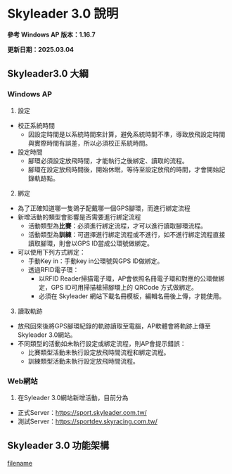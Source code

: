 # Skyleader 3.0 說明

**參考 Windows AP 版本：1.16.7**

**更新日期：2025.03.04**

## Skyleader3.0 大綱

### Windows AP

1.  設定
- 校正系統時間
    - 因設定時間是以系統時間來計算，避免系統時間不準，導致放飛設定時間與實際時間有誤差，所以必須校正系統時間。
- 設定時間
    - 腳環必須設定放飛時間，才能執行之後綁定、讀取的流程。
    - 腳環在設定放飛時間後，開始休眠，等待至設定放飛的時間，才會開始記錄軌跡點。

2.  綁定

- 為了正確知道哪一隻鴿子配戴哪一個GPS腳環，而進行綁定流程
- 新增活動的類型會影響是否需要進行綁定流程
    - 活動類型為**比賽**：必須進行綁定流程，才可以進行讀取腳環流程。
    - 活動類型為**訓練**：可選擇進行綁定流程或不進行，如不進行綁定流程直接讀取腳環，則會以GPS ID當成公環號做綁定。
- 可以使用下列方式綁定：
    - 手動Key in：手動key in公環號與GPS ID做綁定。
    - 透過RFID電子環：
        - 以RFID Reader掃描電子環，AP會依照名冊電子環和對應的公環做綁定，GPS ID可用掃描槍掃腳環上的 QRCode 方式做綁定。
        - 必須在 Skyleader 網站下載名冊模板，編輯名冊後上傳，才能使用。

3.  讀取軌跡

- 放飛回來後將GPS腳環紀錄的軌跡讀取至電腦，AP軟體會將軌跡上傳至Skyleader 3.0網站。
- 不同類型的活動如未執行設定或綁定流程，則AP會提示錯誤：
    - 比賽類型活動未執行設定放飛時間流程和綁定流程。
    - 訓練類型活動未執行設定放飛時間流程。

### Web網站

1.  在Syleader 3.0網站新增活動，目前分為

   - 正式Server：https://sport.skyleader.com.tw/
   - 測試Server：https://sportdev.skyracing.com.tw/



## Skyleader 3.0 功能架構

[filename](skl3.0_map.html ':include :type=iframe width=400px height=1000px')
